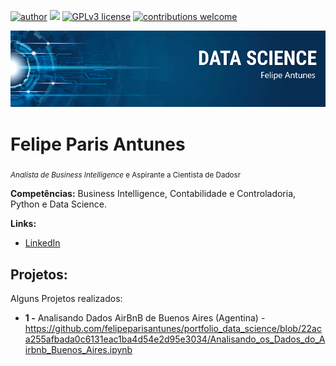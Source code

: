 [![author](https://img.shields.io/badge/author-carlosfab-red.svg)](https://www.linkedin.com/in/carlosfab) [![](https://img.shields.io/badge/python-3.7+-blue.svg)](https://www.python.org/downloads/release/python-365/) [![GPLv3 license](https://img.shields.io/badge/License-GPLv3-blue.svg)](http://perso.crans.org/besson/LICENSE.html) [![contributions welcome](https://img.shields.io/badge/contributions-welcome-brightgreen.svg?style=flat)](https://github.com/carlosfab/data_science/issues)

<p align="center">
  <img src="banner.png" >
</p>

# Felipe Paris Antunes
<sub>*Analista de Business Intelligence* e Aspirante a Cientista de Dadosr</sub>

**Competências:** Business Intelligence, Contabilidade e Controladoria, Python e Data Science.

**Links:**
* [LinkedIn](https://www.linkedin.com/in/felipe-paris-antunes-896a79197/)

## Projetos:
Alguns Projetos realizados:

* **1 -** Analisando Dados AirBnB de Buenos Aires (Agentina) -https://github.com/felipeparisantunes/portfolio_data_science/blob/22aca255afbada0c6131eac1ba4d54e2d95e3034/Analisando_os_Dados_do_Airbnb_Buenos_Aires.ipynb





